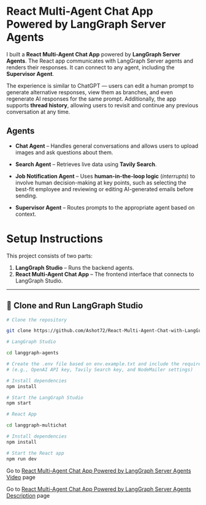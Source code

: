 # React Multi-Agent Chat App Powered by LangGraph Server Agents

I built a **React Multi-Agent Chat App** powered by **LangGraph Server Agents**. The React app communicates with LangGraph Server agents and renders their responses. It can connect to any agent, including the **Supervisor Agent**.

The experience is similar to ChatGPT — users can edit a human prompt to generate alternative responses, view them as branches, and even regenerate AI responses for the same prompt. Additionally, the app supports **thread history**, allowing users to revisit and continue any previous conversation at any time.

## Agents

- **Chat Agent** – Handles general conversations and allows users to upload images and ask questions about them.

- **Search Agent** – Retrieves live data using **Tavily Search**.

- **Job Notification Agent** – Uses **human-in-the-loop logic** (*interrupts*) to involve human decision-making at key points, such as selecting the best-fit employee and reviewing or editing AI-generated emails before sending.

- **Supervisor Agent** – Routes prompts to the appropriate agent based on context.


# Setup Instructions

This project consists of two parts:

1. **LangGraph Studio** – Runs the backend agents.
2. **React Multi-Agent Chat App** – The frontend interface that connects to LangGraph Studio.

---

## 🚀 Clone and Run LangGraph Studio

```bash
# Clone the repository

git clone https://github.com/Ashot72/React-Multi-Agent-Chat-with-LangGraph

# LangGraph Studio

cd langgraph-agents

# Create the .env file based on env.example.txt and include the required keys
# (e.g., OpenAI API key, Tavily Search key, and NodeMailer settings)

# Install dependencies
npm install

# Start the LangGraph Studio
npm start

# React App

cd langgraph-multichat

# Install dependencies
npm install

# Start the React app
npm run dev

```

Go to [React Multi-Agent Chat App Powered by LangGraph Server Agents Video](https://youtu.be/q3ME4lPdib8) page

Go to [React Multi-Agent Chat App Powered by LangGraph Server Agents Description](https://ashot72.github.io/React-Multi-Agent-Chat-with-LangGraph/doc.html) page
